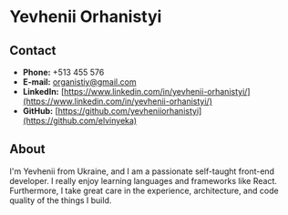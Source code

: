 # Yevhenii Orhanistyi


## Contact

* **Phone:** +513 455 576
* **E-mail:** [organistiy@gmail.com](organistiy@gmail.com)
* **LinkedIn:** [https://www.linkedin.com/in/yevhenii-orhanistyi/](https://www.linkedin.com/in/yevhenii-orhanistyi/)
* **GitHub:** [https://github.com/yevheniiorhanistyi](https://github.com/elvinyeka)
  
## About

I'm Yevhenii from Ukraine, and I am a passionate
self-taught front-end developer. I really enjoy
learning languages and frameworks like React.
Furthermore, I take great care in the experience,
architecture, and code quality of the things I build.
